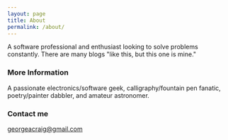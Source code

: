 ```yaml
---
layout: page
title: About
permalink: /about/
---
```


A software professional and enthusiast looking to solve problems constantly. There are many blogs "like this, but this one is mine."

### More Information

A passionate electronics/software geek, calligraphy/fountain pen fanatic, poetry/painter dabbler, and amateur astronomer.

### Contact me

[georgeacraig@gmail.com](mailto:georgeacraig@gmail.com)
